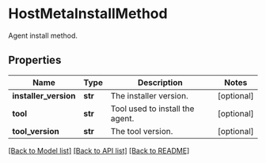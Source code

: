 # HostMetaInstallMethod

Agent install method.

## Properties

| Name                  | Type    | Description                     | Notes      |
| --------------------- | ------- | ------------------------------- | ---------- |
| **installer_version** | **str** | The installer version.          | [optional] |
| **tool**              | **str** | Tool used to install the agent. | [optional] |
| **tool_version**      | **str** | The tool version.               | [optional] |

[[Back to Model list]](README.md#documentation-for-models) [[Back to API list]](README.md#documentation-for-api-endpoints) [[Back to README]](README.md)
